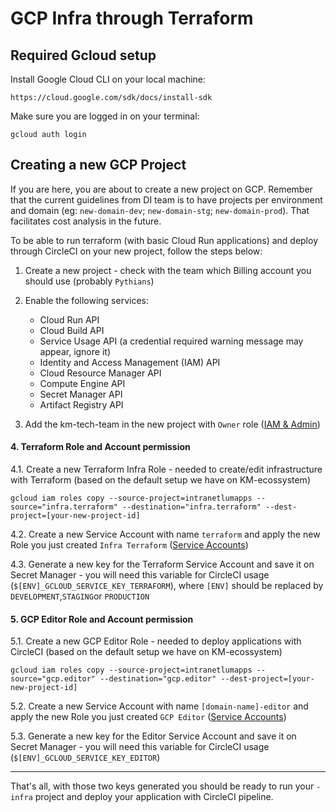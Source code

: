 # GCP Infra through Terraform

## Required Gcloud setup

Install Google Cloud CLI on your local machine:

```
https://cloud.google.com/sdk/docs/install-sdk
```

Make sure you are logged in on your terminal:

```
gcloud auth login
```



## Creating a new GCP Project

If you are here, you are about to create a new project on GCP. Remember that the current guidelines from DI team is to have projects per environment and domain (eg: 
`new-domain-dev`; `new-domain-stg`; `new-domain-prod`). That facilitates cost analysis in the future.

To be able to run terraform (with basic Cloud Run applications) and deploy through CircleCI on your new project, follow the steps below:

1. Create a new project - check with the team which Billing account you should use (probably `Pythians`)

2. Enable the following services:

   - Cloud Run API
   - Cloud Build API
   - Service Usage API (a credential required warning message may appear, ignore it)
   - Identity and Access Management (IAM) API
   - Cloud Resource Manager API
   - Compute Engine API
   - Secret Manager API
   - Artifact Registry API


3. Add the km-tech-team in the new project with `Owner` role ([IAM & Admin](https://console.cloud.google.com/iam-admin/iam))

#### 4. Terraform Role and Account permission

4.1. Create a new Terraform Infra Role - needed to create/edit infrastructure with Terraform (based on the default setup we have on KM-ecossystem)
```
gcloud iam roles copy --source-project=intranetlumapps --source="infra.terraform" --destination="infra.terraform" --dest-project=[your-new-project-id]
```

4.2. Create a new Service Account with name `terraform` and apply the new Role you just created `Infra Terraform` ([Service Accounts](https://console.cloud.google.com/iam-admin/serviceaccounts))

4.3. Generate a new key for the Terraform Service Account and save it on Secret Manager - you will need this variable for CircleCI usage (`$[ENV]_GCLOUD_SERVICE_KEY_TERRAFORM`), where `[ENV]` should be replaced by `DEVELOPMENT`,`STAGING`or `PRODUCTION`

#### 5. GCP Editor Role and Account permission

5.1. Create a new GCP Editor Role - needed to deploy applications with CircleCI (based on the default setup we have on KM-ecossystem)
```
gcloud iam roles copy --source-project=intranetlumapps --source="gcp.editor" --destination="gcp.editor" --dest-project=[your-new-project-id]
```

5.2. Create a new Service Account with name `[domain-name]-editor` and apply the new Role you just created `GCP Editor` ([Service Accounts](https://console.cloud.google.com/iam-admin/serviceaccounts))

5.3. Generate a new key for the Editor Service Account and save it on Secret Manager - you will need this variable for CircleCI usage (`$[ENV]_GCLOUD_SERVICE_KEY_EDITOR`)

_________________

That's all, with those two keys generated you should be ready to run your `-infra` project and deploy your application with CircleCI pipeline.
